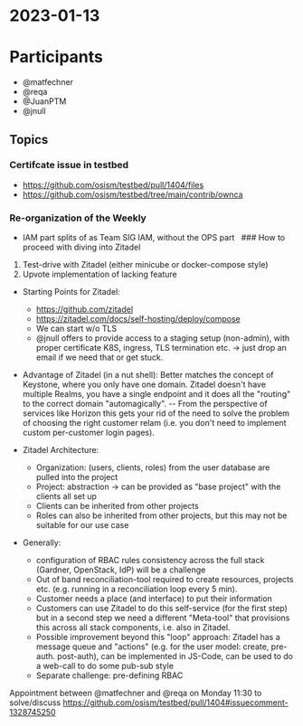 # 2023-01-13
# Participants
* @matfechner
* @reqa
* @JuanPTM
* @jnull
    
## Topics
### Certifcate  issue in testbed
* https://github.com/osism/testbed/pull/1404/files
* https://github.com/osism/testbed/tree/main/contrib/ownca

### Re-organization of the Weekly
* IAM part splits of as Team SIG IAM, without the OPS part
 
### How to proceed with diving into Zitadel
1. Test-drive with Zitadel (either minicube or docker-compose style)
2. Upvote implementation of lacking feature

* Starting Points for Zitadel:
    * https://github.com/zitadel
    * https://zitadel.com/docs/self-hosting/deploy/compose
    * We can start w/o TLS
    * @jnull offers to provide access to a staging setup (non-admin), with proper certificate K8S, ingress, TLS termination etc. -> just drop an email if we need that or get stuck.

* Advantage of Zitadel (in a nut shell): Better matches the concept of Keystone, where you only have one domain. Zitadel doesn't have multiple Realms, you have a single endpoint and it does all the "routing" to the correct domain "automagically".  -- From the perspective of services like Horizon this gets your rid of the need to solve the problem of choosing the right customer relam (i.e. you don't need to implement custom per-customer login pages).

* Zitadel Architecture:
    * Organization: (users, clients, roles) from the user database are pulled into the project
    * Project: abstraction -> can be provided as "base project" with the clients all set up
    * Clients can be inherited from other projects
    * Roles can also be inherited from other projects, but this may not be suitable for our use case

* Generally:
    * configuration of RBAC rules consistency across the full stack (Gardner, OpenStack, IdP) will be a challenge
    * Out of band reconciliation-tool required to create resources, projects etc. (e.g. running in a reconciliation loop every 5 min).
    * Customer needs a place (and interface) to put their information
    * Customers can use Zitadel to do this self-service (for the first step) but in a second step we need a different "Meta-tool" that provisions this across all stack components, i.e. also in Zitadel.
    * Possible improvement beyond this "loop" approach: Zitadel has a message queue and "actions" (e.g. for the user model: create, pre-auth. post-auth), can be implemented in JS-Code, can be used to do a web-call to do some pub-sub style
    * Separate challenge: pre-defining RBAC

Appointment between @matfechner and @reqa on Monday 11:30 to solve/discuss https://github.com/osism/testbed/pull/1404#issuecomment-1328745250
